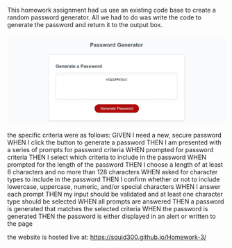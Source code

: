 This homework assignment had us use an existing code base to create a random password generator. All we had to do was write the code to generate the password and return it to the output box.

![Random password generator screenshot.](./Website-Screenshot.jpg)

the specific criteria were as follows:
GIVEN I need a new, secure password
WHEN I click the button to generate a password
THEN I am presented with a series of prompts for password criteria
WHEN prompted for password criteria
THEN I select which criteria to include in the password
WHEN prompted for the length of the password
THEN I choose a length of at least 8 characters and no more than 128 characters
WHEN asked for character types to include in the password
THEN I confirm whether or not to include lowercase, uppercase, numeric, and/or special characters
WHEN I answer each prompt
THEN my input should be validated and at least one character type should be selected
WHEN all prompts are answered
THEN a password is generated that matches the selected criteria
WHEN the password is generated
THEN the password is either displayed in an alert or written to the page

the website is hosted live at: https://squid300.github.io/Homework-3/